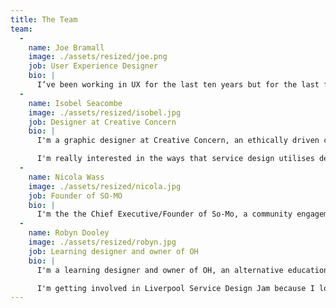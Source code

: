 ```yaml
---
title: The Team
team:
  -
    name: Joe Bramall
    image: ./assets/resized/joe.png
    job: User Experience Designer
    bio: |
      I’ve been working in UX for the last ten years but for the last five I’ve been developing Service Design skills. The best thing I ever did was attend the Leeds Service Jams, they opened my eyes to how my skills can be used to solve social problems. It also opened me up to a highly creative, fun and supportive network. I’m looking forward to growing the service design community in Liverpool and I’m very excited to be co-hosting the event with such a brilliant team.
  -
    name: Isobel Seacombe
    image: ./assets/resized/isobel.jpg
    job: Designer at Creative Concern
    bio: |
      I'm a graphic designer at Creative Concern, an ethically driven communications agency based in Manchester.

      I'm really interested in the ways that service design utilises design thinking and the power of collaboration as tools for innovation and social change. Previously I have been involved with a range of service design projects with Macmillan, Swarm and Imperial College Hospital Trust that all focused on improving patient care.
  -
    name: Nicola Wass
    image: ./assets/resized/nicola.jpg
    job: Founder of SO-MO
    bio: |
      I'm the the Chief Executive/Founder of So-Mo, a community engagement company on a mission to mobilise people, resources and knowledge in order to achieve social change. With a background in community engagement, facilitation, events and partnership building, my aim is to bring new thinking to social and community regeneration.
  -
    name: Robyn Dooley
    image: ./assets/resized/robyn.jpg
    job: Learning designer and owner of OH
    bio: |
      I'm a learning designer and owner of OH, an alternative education company based in Liverpool. I'm a big believer in collaboration and community, and I put them both at the heart of all my work.

      I'm getting involved in Liverpool Service Design Jam because I love the concept of working in diverse teams to drum up new ways of addressing global problems.
---
```

